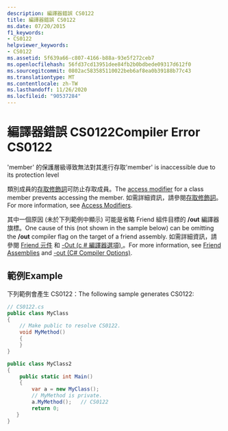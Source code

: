 ```yaml
---
description: 編譯器錯誤 CS0122
title: 編譯器錯誤 CS0122
ms.date: 07/20/2015
f1_keywords:
- CS0122
helpviewer_keywords:
- CS0122
ms.assetid: 5f639a66-c807-4166-b88a-93e5f272ceb7
ms.openlocfilehash: 56fd37cd13951dee84fb2b0bdbede09317d612f0
ms.sourcegitcommit: 0802ac583585110022beb6af8ea0b39188b77c43
ms.translationtype: MT
ms.contentlocale: zh-TW
ms.lasthandoff: 11/26/2020
ms.locfileid: "90537284"
---
```

# <a name="compiler-error-cs0122"></a><span data-ttu-id="67206-103">編譯器錯誤 CS0122</span><span class="sxs-lookup"><span data-stu-id="67206-103">Compiler Error CS0122</span></span>

<span data-ttu-id="67206-104">'member' 的保護層級導致無法對其進行存取</span><span class="sxs-lookup"><span data-stu-id="67206-104">'member' is inaccessible due to its protection level</span></span>

 <span data-ttu-id="67206-105">類別成員的[存取修飾詞](../keywords/index.md)可防止存取成員。</span><span class="sxs-lookup"><span data-stu-id="67206-105">The [access modifier](../keywords/index.md) for a class member prevents accessing the member.</span></span> <span data-ttu-id="67206-106">如需詳細資訊，請參閱[存取修飾詞](../../programming-guide/classes-and-structs/access-modifiers.md)。</span><span class="sxs-lookup"><span data-stu-id="67206-106">For more information, see [Access Modifiers](../../programming-guide/classes-and-structs/access-modifiers.md).</span></span>

 <span data-ttu-id="67206-107">其中一個原因 (未於下列範例中顯示) 可能是省略 Friend 組件目標的 **/out** 編譯器旗標。</span><span class="sxs-lookup"><span data-stu-id="67206-107">One cause of this (not shown in the sample below) can be omitting the **/out** compiler flag on the target of a friend assembly.</span></span> <span data-ttu-id="67206-108">如需詳細資訊，請參閱 [Friend 元件](../../../standard/assembly/friend.md) 和 [-Out (c # 編譯器選項) ](../compiler-options/out-compiler-option.md)。</span><span class="sxs-lookup"><span data-stu-id="67206-108">For more information, see [Friend Assemblies](../../../standard/assembly/friend.md) and [-out (C# Compiler Options)](../compiler-options/out-compiler-option.md).</span></span>

## <a name="example"></a><span data-ttu-id="67206-109">範例</span><span class="sxs-lookup"><span data-stu-id="67206-109">Example</span></span>

 <span data-ttu-id="67206-110">下列範例會產生 CS0122：</span><span class="sxs-lookup"><span data-stu-id="67206-110">The following sample generates CS0122:</span></span>

```csharp
// CS0122.cs
public class MyClass
{
    // Make public to resolve CS0122.
    void MyMethod()
    {
    }
}

public class MyClass2
{
    public static int Main()
    {  
        var a = new MyClass();  
        // MyMethod is private.
        a.MyMethod();   // CS0122
        return 0;
   }
}
```
